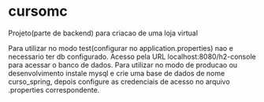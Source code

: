# cursomc

Projeto(parte de backend) para criacao de uma loja virtual

Para utilizar no modo test(configurar no application.properties) nao e necessario ter db configurado. Acesso pela URL
localhost:8080/h2-console para acessar o banco de dados.
Para utilizar no modo de producao ou desenvolvimento instale mysql e crie uma base de dados de nome curso_spring,
depois configure as credenciais de acesso no arquivo .properties correspondente.
